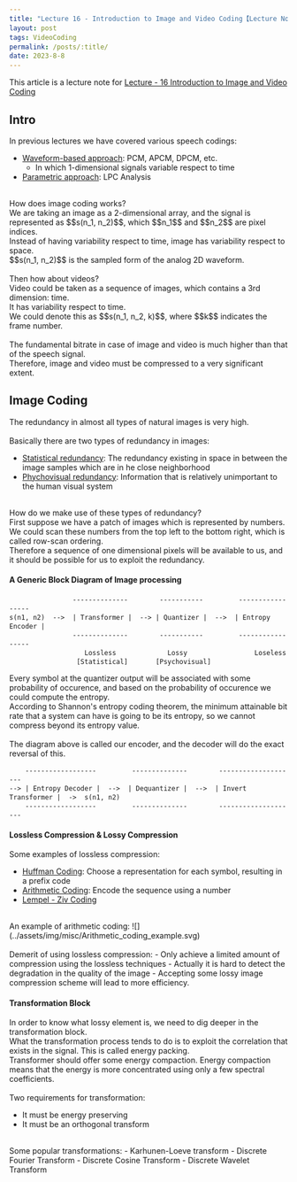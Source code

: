 ```yaml
---
title: "Lecture 16 - Introduction to Image and Video Coding【Lecture Notes】"
layout: post
tags: VideoCoding
permalink: /posts/:title/
date: 2023-8-8
---
```


This article is a lecture note for <a href="https://www.youtube.com/watch?v=SnstUsMJ4V4&list=PLF8C86C2E163D8E4E&index=16" target="_blank">Lecture - 16 Introduction to Image and Video Coding</a>

## Intro
In previous lectures we have covered various speech codings:
- <u>Waveform-based approach</u>: PCM, APCM, DPCM, etc.
  - In which 1-dimensional signals variable respect to time
- <u>Parametric approach</u>: LPC Analysis

<br/>
How does image coding works?<br/>
We are taking an image as a 2-dimensional array, and the signal is represented as $$s(n_1, n_2)$$, which $$n_1$$  and $$n_2$$ are pixel indices.<br/>
Instead of having variability respect to time, image has variability respect to space. <br/>
$$s(n_1, n_2)$$ is the sampled form of the analog 2D waveform.
<br/><br/>
Then how about videos?<br/>
Video could be taken as a sequence of images, which contains a 3rd dimension: time.<br/>
It has variability respect to time.<br/>
We could denote this as $$s(n_1, n_2, k)$$, where $$k$$ indicates the frame number.
<br/><br/>
The fundamental bitrate in case of image and video is much higher than that of the speech signal. <br/>
Therefore, image and video must be compressed to a very significant extent.

## Image Coding
The redundancy in almost all types of natural images is very high.
<br/><br/>
Basically there are two types of redundancy in images:
- <u>Statistical redundancy</u>: The redundancy existing in space in between the image samples which are in he close neighborhood
- <u>Phychovisual redundancy</u>: Information that is relatively unimportant to the human visual system

<br/>
How do we make use of these types of redundancy?<br/>
First suppose we have a patch of images which is represented by numbers.<br/>
We could scan these numbers from the top left to the bottom right, which is called row-scan ordering.<br/>
Therefore a sequence of one dimensional pixels will be available to us, and it should be possible for us to exploit the redundancy.

#### A Generic Block Diagram of Image processing
```
                --------------        -----------         -----------------
s(n1, n2)  -->  | Transformer |  --> | Quantizer |  -->  | Entropy Encoder |
                --------------        -----------         -----------------
                   Lossless             Lossy                 Loseless
                 [Statistical]       [Psychovisual]
```
Every symbol at the quantizer output will be associated with some probability of occurence, and based on the probability of occurence we could compute the entropy.<br/>
According to Shannon's entropy coding theorem, the minimum attainable bit rate that a system can have is going to be its entropy, so we cannot compress beyond its entropy value.
<br/><br/>
The diagram above is called our encoder, and the decoder will do the exact reversal of this.
```
    ------------------         --------------        --------------------
--> | Entropy Decoder |  -->  | Dequantizer |  -->  | Invert Transformer |  ->  s(n1, n2)
    ------------------         --------------        --------------------
```

#### Lossless Compression & Lossy Compression
Some examples of lossless compression:
- <u>Huffman Coding</u>: Choose a representation for each symbol, resulting in a prefix code
- <u>Arithmetic Coding</u>: Encode the sequence using a number
- <u>Lempel - Ziv Coding</u>

<br/>
An example of arithmetic coding:
![](../assets/img/misc/Arithmetic_coding_example.svg)
<br/><br/>
Demerit of using lossless compression:
- Only achieve a limited amount of compression using the lossless techniques
- Actually it is hard to detect the degradation in the quality of the image
- Accepting some lossy image compression scheme will lead to more efficiency.

#### Transformation Block
In order to know what lossy element is, we need to dig deeper in the transformation block.<br/>
What the transformation process tends to do is to exploit the correlation that exists in the signal. This is called energy packing.<br/>
Transformer should offer some energy compaction. Energy compaction means that the energy is more concentrated using only a few spectral coefficients.
<br/><br/>
Two requirements for transformation:
- It must be energy preserving
- It must be an orthogonal transform

<br/>
Some popular transformations:
- Karhunen-Loeve transform
- Discrete Fourier Transform
- Discrete Cosine Transform
- Discrete Wavelet Transform

